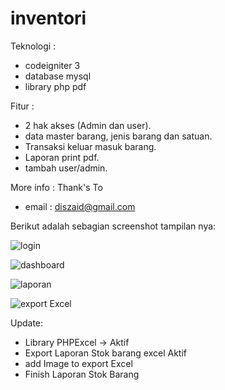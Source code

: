 # inventori

Teknologi :

- codeigniter 3
- database mysql
- library php pdf

Fitur :
- 2 hak akses (Admin dan user). 
- data master barang, jenis barang dan satuan.
- Transaksi keluar masuk barang.
- Laporan print pdf.
- tambah user/admin.

More info :
Thank's To
- email : diszaid@gmail.com
 

Berikut adalah sebagian screenshot tampilan nya:

![login](https://user-images.githubusercontent.com/33209112/104845574-c256a200-5908-11eb-98b0-fff3a72a7d4c.png)

![dashboard](https://user-images.githubusercontent.com/33209112/104845750-ae5f7000-5909-11eb-9842-6cb6d31df054.png)

![laporan](https://user-images.githubusercontent.com/33209112/104845755-b28b8d80-5909-11eb-90fb-e9f03d22035d.png)

![export Excel](https://user-images.githubusercontent.com/41966561/179499517-c4af37f2-bc5c-4c83-84fd-a4742adcf2ac.png)


Update:
- Library PHPExcel -> Aktif
- Export Laporan Stok barang excel Aktif
- add Image to export Excel
- Finish Laporan Stok Barang
